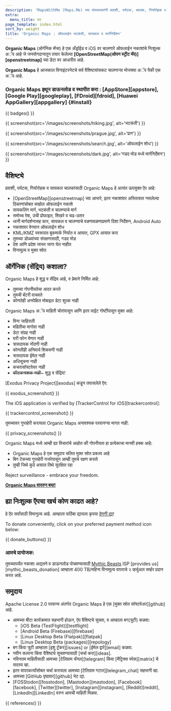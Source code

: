 ```yaml
---
description: 'MapsWithMe (Maps.Me) च्या संस्थापकांनी प्रवाशी, पर्यटक, चालक, गिर्यारोहक व सायकल चालकांसाठी तयार केलेले जलद, संविस्तर ऑफलाईन नकाशे.'
extra:
  menu_title: घर
page_template: index.html
sort_by: weight
title: 'Organic Maps : ऑफलाईन भटकंती, सायकल व मार्गनिर्देशन'
---
```


**Organic Maps** (ऑर्गनिक मॅप्स) हे एक अँड्रॉईड व iOS वर चालणारे ऑफलाईन नकाशांचे निःशुल्क अॅप आहे जे जनयोगदानातून तयार केलेल्या **[OpenStreetMap(ओपन स्ट्रीट मॅप)][openstreetmap]** च्या डेटा वर आधारीत आहे.

**Organic Maps** हे आजकाल विनाइंटरनेटचे सर्व वैशिष्ट्यांसकट चालणाऱ्या मोजक्या अॅप पैकी एक अॅप आहे.

### Organic Maps इथून डाऊनलोड व स्थापीत करा : [AppStore][appstore], [Google Play][googleplay], [FDroid][fdroid], [Huawei AppGallery][appgallery] {#install}

{{ badges() }}

{{ screenshot(src='/images/screenshots/hiking.jpg', alt='भटकंती') }}

{{ screenshot(src='/images/screenshots/prague.jpg', alt='प्राग') }}

{{ screenshot(src='/images/screenshots/search.jpg', alt='ऑफलाईन शोध') }}

{{ screenshot(src='/images/screenshots/dark.jpg', alt='गडद मोड मध्ये
मार्गनिर्देशन') }}

## वैशिष्ट्ये

प्रवाशी, पर्यटक, गिर्यारोहक व सायकल चालकांसाठी Organic Maps हे अत्यंत
ऊपयुक्त ऍप आहे:

- [OpenStreetMap][openstreetmap] च्या आभारे, इतर नकाशांवर अस्तित्वात
  नसलेल्या ठिकाणांसोबत सखोल ऑफलाईन नकाशे
- सायकलिंग मार्ग, भटकंती व चालण्याचे मार्ग
- समोच्च रेषा, उंची प्रोफाइल, शिखरे व चढ-उतार
- ध्वनी मार्गदर्शनासह कार, सायकल व चालण्याचे वळणावळणाप्रमाणे दिशा निर्देशन, Android Auto
- नकाशावर वेगवान ऑफलाईन शोध
- KML/KMZ स्वरूपात बुकमार्क निर्यात व आयात, GPX आयात करा
- तुमच्या डोळ्यांच्या संरक्षणासाठी, गडद मोड
- देश आणि प्रदेश जास्त जागा घेत नाहीत
- विनामूल्य व मुक्त स्रोत

## ऑर्गेनिक (सेंद्रिय) कशाला?

Organic Maps हे शुद्ध व सेंद्रिय आहे, व प्रेमाने निर्मित आहे:

- तुमच्या गोपनीयतेचा आदर करते
- तुमची बॅटरी वाचवते
- कोणतेही अनपेक्षित मोबाइल डेटा शुल्क नाही

Organic Maps अॅप माहिती चोरांपासून आणि इतर वाईट गोष्टींपासून मुक्त आहे:

- विना जाहिराती
- महितीचा मागोवा नाही
- डेटा संग्रह नाही
- घरी फोन येणार नाही
- त्रासदायक नोंदणी नाही
- कोणतीही अनिवार्य शिकवणी नाही
- त्रासदायक ईमेल नाही
- अधिसूचना नाही
- कचरासॉफ्टवेयर नाही
- ~~कीटकनाशक नाही~~~ शुद्ध व सेंद्रिय!

[Exodus Privacy Project][exodus] कडून तपासलेले ऍप:

{{ exodus_screenshot() }}

The iOS application is verified by [TrackerControl for iOS][trackercontrol]:

{{ trackercontrol_screenshot() }}

तुमच्यावर गुप्तहेरी करायला Organic Maps अनावश्यक परवानग्या मागत नाही:

{{ privacy_screenshots() }}

Organic Maps मध्ये आम्ही ह्या विचारांचे आहोत की गोपनीयता हा प्रत्येकाचा
मानवी हक्क आहे:

- Organic Maps हे एक समुदाय चलित मुक्त स्रोत प्रकल्प आहे
- बिग टेकच्या गुप्तहेरी नजरेपासून आम्ही तुमचे रक्षण करतो
- तुम्ही जिथे कुठे असाल तिथे सुरक्षित रहा

Reject surveillance - embrace your freedom.

**[Organic Maps वापरुन बघा!](#install)**

## ह्या निःशुल्क ऍपचा खर्च कोण काढत आहे?

हे ऍप सर्वांसाठी विमानुल्य आहे. आम्हाला पाठिंबा द्यायला कृपया [देणगी
द्या](@/donate/index.md)!

To donate conveniently, click on your preferred payment method icon below:

{{ donate_buttons() }}

### आमचे प्रायोजक:

तुमच्यापर्यंत नकाशा अद्यतने व डाऊनलोड पोचवण्यासाठी [Mythic
Beasts](https://www.mythic-beasts.com/) ISP [provides
us][mythic_beasts_donation] आम्हाला 400 TB/महिना विनामूल्य वापराचे २
व्हर्चुअल सर्व्हर प्रदान करत आहे.

## समुदाय

Apache License 2.0 परवान्य अंतर्गत Organic Maps हे एक [मुक्त स्रोत
सॉफ्टवेअर][github] आहे.

- आमच्या बीटा कार्यक्रमात सहभागी होऊन, ऍप वैशिष्ट्ये सुचवा, व आम्हाला
  बग(त्रुटी) कळवा:
  * [iOS Beta (TestFlight)][testflight]
  * [Android Beta (Firebase)][firebase]
  * [Linux Desktop Beta (Flatpak)][flatpak]
  * [Linux Desktop Beta (packages)][repology]
- बग किंवा त्रुटी आम्हाला [इशू ट्रॅकर][issues] or [ईमेल द्वारे][email] कळवा.
- नवीन कल्पना किंवा वैशिष्ट्ये सुचवण्यासाठी [चर्चा करा][ideas].
- नविनतम माहितीसाठी आमच्या [टेलिग्राम चॅनल][telegram] किंवा [मैट्रिक्स
  स्पेस][matrix] चे सदस्य व्हा.
- इतर वापरकर्त्यांसोबत चर्चा करायला आमच्या [टेलिग्राम गटात][telegram_chat]
  सहभागी व्हा.
- आमच्या [GitHub पृष्ठावर][github] भेट द्या.
- [FOSStodon][fosstodon], [Mastodon][mastodon], [Facebook][facebook],
  [Twitter][twitter], [Instagram][instagram], [Reddit][reddit],
  [LinkedIn][LinkedIn] वरुन आमची माहिती मिळवा.

[फोर्क]: https://en.wikipedia.org/wiki/Fork_(software_development)

{{ references() }}
